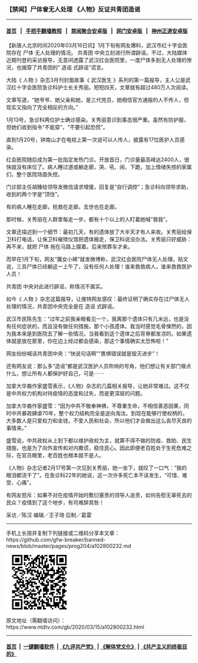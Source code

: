 ### 【禁闻】尸体曾无人处理 《人物》反证共青团造谣
------------------------

#### [首页](https://github.com/gfw-breaker/banned-news/blob/master/README.md) &nbsp;&nbsp;|&nbsp;&nbsp; [手把手翻墙教程](https://github.com/gfw-breaker/guides/wiki) &nbsp;&nbsp;|&nbsp;&nbsp; [禁闻聚合安卓版](https://github.com/gfw-breaker/bn-android) &nbsp;&nbsp;|&nbsp;&nbsp; [网门安卓版](https://github.com/oGate2/oGate) &nbsp;&nbsp;|&nbsp;&nbsp; [神州正道安卓版](https://github.com/SzzdOgate/update) 



<div><div class="post_content" itemprop="articleBody">
 <p>
  【新唐人北京时间2020年03月16日讯】1月下旬有网友爆料，武汉市红十字会医院存在
  <ok href="https://www.ntdtv.com/gb/尸体.htm">
   尸体
  </ok>
  无人处理的情况。
  <ok href="https://www.ntdtv.com/gb/共青团.htm">
   共青团
  </ok>
  中央立刻进行所谓辟谣。不过，大陆媒体近期刊登的采访报导，无意间透露了武汉红会医院里，一度尸体多到无人处理的惨况，也揭穿了共青团的“
  <ok href="https://www.ntdtv.com/gb/造谣.htm">
   造谣
  </ok>
  式辟谣”谎言。
 </p>
 <p>
  大陆《
  <ok href="https://www.ntdtv.com/gb/人物.htm">
   人物
  </ok>
  》杂志3月刊封面故事《
  <ok href="https://www.ntdtv.com/gb/武汉医生.htm">
   武汉医生
  </ok>
  》系列的第一篇报导，主人公是武汉红十字会医院急诊科护士长关秀丽。短短四天，文章就有超过480万人次阅读。
 </p>
 <p>
  文章写道，“她爷爷、她父亲和她，是三代党员，她相信官方通报的人不传人，但现实又指向了完全相反的方向。”
 </p>
 <p>
  1月13号，急诊科两位护士确诊感染。关秀丽意识到事态很严重。虽然有防护服，但她们收到指令“不能穿”，“不要引起恐慌”。
 </p>
 <p>
  直到1月20号，钟南山才在电视上第一次说可以人传人，披露有17位医护人员感染。
 </p>
 <p>
  红会医院随后成为第一批指定发热门诊。开放首日，门诊量最高峰达2400人，很快就没有床位了。病人睡过道或躺走廊，哭、吼、闹、下跪，加上情绪失控的家属们，整个医院场面失控。
 </p>
 <p>
  门诊部主任胡臻给领导发微信请求增援，回复是“自行调控”；急诊科向领导求助，收到的两个字是“顶住”。
 </p>
 <p>
  有的病人睡在走廊，抢救在走廊，去世也在走廊。
 </p>
 <p>
  那时候，关秀丽在人群里每走一步，都有十个以上的人盯着她喊“救我”。
 </p>
 <p>
  文章还描述到一个细节：最初几天，有的遗体放了大半天才有人来收。关秀丽给保卫科打电话，让保卫科催殡仪馆把遗体搬走，保卫科说没办法。关秀丽只好威胁：再不来，就把
  <ok href="https://www.ntdtv.com/gb/尸体.htm">
   尸体
  </ok>
  拖在马路上摆着。后来殡葬车才来。
 </p>
 <p>
  而早在1月下旬，网友“魔女小稀”就发微博称，武汉红会医院尸体无人处理。贴文说，三具尸体已经躺这一上午了，没有任何人处理！谁来救救病人，谁来救救医护人员！
 </p>
 <p>
  <ok href="https://www.ntdtv.com/gb/共青团.htm">
   共青团
  </ok>
  中央对此进行辟谣，称情况不属实。
 </p>
 <p>
  如今《
  <ok href="https://www.ntdtv.com/gb/人物.htm">
   人物
  </ok>
  》杂志这篇报导，让推特网友感叹：最终证明了确实存在过尸体无人处理的情况，共青团中央完全是在
  <ok href="https://www.ntdtv.com/gb/造谣.htm">
   造谣
  </ok>
  式辟谣。
 </p>
 <p>
  武汉市民陈先生：“过年之前我亲眼看见一个，我离那个遗体只有几米远，也是没有任何症状的，而且没有做任何措施，那个小孩遗体。我当时感觉毛骨悚然的，因为我本来是到医院去了解一些情况，当我看到这个遗体之后背脊都发凉的。如果遗体就是放在那里，你在边上经过都会感染，那这个事情确实太恐怖啦！”
 </p>
 <p>
  网友纷纷喊话共青团中央：“快说句话啊”“畏惧错误就是毁灭进步”！
 </p>
 <p>
  还有网友说：那么多“造谣”都是武汉医护人员吹响的号角，他们想让有关部门做点什么，想让所有人都保护好自己，可是⋯⋯
 </p>
 <p>
  加拿大华裔作家盛雪表示，《人物》杂志的几篇相关报导，让她非常难过。这不仅是中共权力机构对待疫情的态度和过失，而是更深层的问题。
 </p>
 <p>
  加拿大华裔作家盛雪：“因为中共不敬奉神佛，不尊重生命，不相信善恶因果，同时中共暴政肆虐70年，整个权力结构完全是逆向淘汰。到现在能够行使权柄的，大多数人是只爱权力和金钱，不爱人民和社会，所以他们才会做出这么丧尽天良的事情来。”
 </p>
 <p>
  盛雪说，中共政权从上到下都以维护政权为主，就算不得不做的防疫、救助、民生措施，也是为了向外宣传和对内撒谎，稳住民心。因此即便老百姓处于生死危难之际，在官员眼里，老百姓也根本就不是人。
 </p>
 <p>
  《人物》杂志记者2月17号第一次见到关秀丽，她一坐下，就叹了一口气：“我的眼泪都流干了”。在急诊科22年的她说，这一次许多死亡本不该发生，“可惜、难受、心痛”。
 </p>
 <p>
  有网友怒斥：如果不对在疫情开始时敷衍塞责的领导人追责，如何告慰无辜死去的民众？疫情到了这个地步，有司难辞其咎！
 </p>
 <p>
  采访／陈汉 编辑／王子琦 后制／葛雷
 </p>
 <div class="single_ad">
 </div>
</div>
</div>
<hr/>
手机上长按并复制下列链接或二维码分享本文章：<br/>
https://github.com/gfw-breaker/banned-news/blob/master/pages/prog204/a102800232.md <br/>
<a href='https://github.com/gfw-breaker/banned-news/blob/master/pages/prog204/a102800232.md'><img src='https://github.com/gfw-breaker/banned-news/blob/master/pages/prog204/a102800232.md.png'/></a> <br/>
原文地址（需翻墙访问）：https://www.ntdtv.com/gb/2020/03/15/a102800232.html


------------------------
#### [首页](https://github.com/gfw-breaker/banned-news/blob/master/README.md) &nbsp;|&nbsp; [一键翻墙软件](https://github.com/gfw-breaker/nogfw/blob/master/README.md) &nbsp;| [《九评共产党》](https://github.com/gfw-breaker/9ping.md/blob/master/README.md#九评之一评共产党是什么) | [《解体党文化》](https://github.com/gfw-breaker/jtdwh.md/blob/master/README.md) | [《共产主义的终极目的》](https://github.com/gfw-breaker/gczydzjmd.md/blob/master/README.md)


<img src='http://gfw-breaker.win/banned-news/pages/prog204/a102800232.md' width='0px' height='0px'/>
